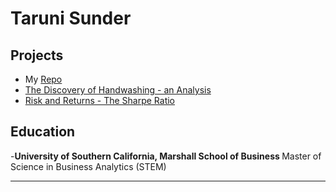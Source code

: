 # Taruni Sunder

## Projects

- My [Repo](https://github.com/tarunisunder/projects)
- [The Discovery of Handwashing - an Analysis ](https://app.datacamp.com/workspace/w/652e49dd-2fd1-4d43-a556-423241908421)
- [Risk and Returns - The Sharpe Ratio](https://app.datacamp.com/workspace/w/48b67176-b45f-4770-882a-fb7c7f73bc33)

## Education
-<b>University of Southern California, Marshall School of Business </b>
Master of Science in Business Analytics (STEM)
 

<hr>